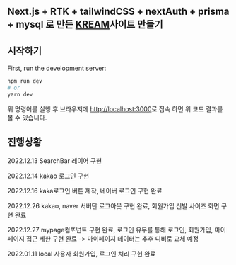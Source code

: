 ## Next.js + RTK + tailwindCSS + nextAuth + prisma + mysql 로 만든 [KREAM](https://kream.co.kr/)사이트 만들기


## 시작하기

First, run the development server:

```bash
npm run dev
# or
yarn dev
```

위 명령어를 실행 후 브라우저에 [http://localhost:3000](http://localhost:3000)로 접속 하면 위 코드 결과를 볼 수 있습니다.

## 진행상황
2022.12.13 SearchBar 레이어 구현


2022.12.14 kakao 로그인 구현


2022.12.16 kaka로그인 버튼 제작, 네이버 로그인 구현 완료


2022.12.26 kakao, naver 서버단 로그아웃 구현 완료, 회원가입 신발 사이즈 화면 구현 완료 


2022.12.27 mypage컴포넌트 구현 완료, 로그인 유무를 통해 로그인, 회원가입, 마이페이지 접근 제한 구현 완료 -> 마이페이지 데이터는 추후 디비로 교체 예정


2022.01.11 local 사용자 회원가입, 로그인 처리 구현 완료